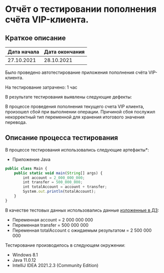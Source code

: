 # Отчёт о тестировании пополнения счёта VIP-клиента.

## Краткое описание

**Дата начала** | **Дата окончания**
------------ | -------------
27.10.2021 | 28.10.2021

Было проведено автотестирование приложения пополнения счёта VIP-клиента.

На тестирование затрачено: 1 час

В результате тестирования выявлены следующие дефекты:

В процессе проведения пополнения текущего счета VIP клиента, произошел
сбой при выполнении операции. Причиной сбоя послужил некорректный тип
переменной для хранения итогового значения перевода.


## Описание процесса тестирования

В процессе тестирования использовались следующие артефакты*:
* Приложение Java
```javascript
public class Main {
    public static void main(String[] args) {
        int account = 2_000_000_000;
        int transfer = 500_000_000;
        int totalAccount = account + transfer;
        System.out.println(totalAccount);
    }
}
```

В качестве тестовых данных использовались данные [изложенные в ДЗ](https://github.com/netology-code/javaqa-homeworks/blob/master/intro/MERGED.md):
* Переменная account = 2 000 000 000
* Переменная transfer = 500 000 000
* Переменная totalAccount с ожидаемым результатом = 2 500 000 000

Тестирование производилось в следующем окружении:
* Windows 8.1
* Java 11.0.12
* IntelliJ IDEA 2021.2.3 (Community Edition)
